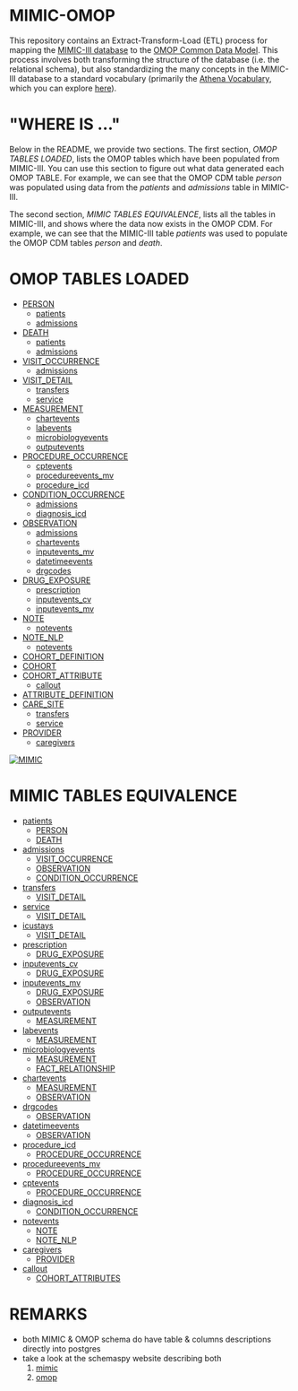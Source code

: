MIMIC-OMOP
==========

This repository contains an Extract-Transform-Load (ETL) process for mapping the [MIMIC-III database](mimic.physionet.org) to the [OMOP Common Data Model](https://github.com/OHDSI/CommonDataModel). This process involves both transforming the structure of the database (i.e. the relational schema), but also standardizing the many concepts in the MIMIC-III database to a standard vocabulary (primarily the [Athena Vocabulary](https://www.ohdsi.org/analytic-tools/athena-standardized-vocabularies/), which you can explore [here](athena.ohdsi.org)).

"WHERE IS ..."
===================================================

Below in the README, we provide two sections. The first section, *OMOP TABLES LOADED*, lists the OMOP tables which have been populated from MIMIC-III. You can use this section to figure out what data generated each OMOP TABLE. For example, we can see that the OMOP CDM table *person* was populated using data from the *patients* and *admissions* table in MIMIC-III.

The second section, *MIMIC TABLES EQUIVALENCE*, lists all the tables in MIMIC-III, and shows where the data now exists in the OMOP CDM. For example, we can see that the MIMIC-III table *patients* was used to populate the OMOP CDM tables *person* and *death*.

OMOP TABLES LOADED
==================

- [PERSON](etl/StandardizedClinicalDataTables/PERSON)
  - [patients](https://mimic.physionet.org/mimictables/patients/)
  - [admissions](https://mimic.physionet.org/mimictables/admissions/)
- [DEATH](etl/StandardizedClinicalDataTables/DEATH)
  - [patients](https://mimic.physionet.org/mimictables/patients/)
  - [admissions](https://mimic.physionet.org/mimictables/admissions/)
- [VISIT_OCCURRENCE](etl/StandardizedClinicalDataTables/VISIT_OCCURRENCE)
  - [admissions](https://mimic.physionet.org/mimictables/admissions/)
- [VISIT_DETAIL](etl/StandardizedClinicalDataTables/VISIT_DETAIL)
  - [transfers](https://mimic.physionet.org/mimictables/transfers/)
  - [service](https://mimic.physionet.org/mimictables/services/)
- [MEASUREMENT](etl/StandardizedClinicalDataTables/MEASUREMENT)
  - [chartevents](https://mimic.physionet.org/mimictables/chartevents/)
  - [labevents](https://mimic.physionet.org/mimictables/labevents/)
  - [microbiologyevents](https://mimic.physionet.org/mimictables/microbiologyevents/)
  - [outputevents](https://mimic.physionet.org/mimictables/outputevents/)
- [PROCEDURE_OCCURRENCE](etl/StandardizedClinicalDataTables/PROCEDURE_OCCURRENCE)
  - [cptevents](https://mimic.physionet.org/mimictables/cptevents/)
  - [procedureevents_mv](https://mimic.physionet.org/mimictables/procedureevents_mv/)
  - [procedure_icd](https://mimic.physionet.org/mimictables/procedures_icd/)
- [CONDITION_OCCURRENCE](etl/StandardizedClinicalDataTables/CONDITION_OCCURRENCE)
  - [admissions](https://mimic.physionet.org/mimictables/admissions/)
  - [diagnosis_icd](https://mimic.physionet.org/mimictables/diagnoses_icd/)
- [OBSERVATION](etl/StandardizedClinicalDataTables/OBSERVATION)
  - [admissions](https://mimic.physionet.org/mimictables/admissions/)
  - [chartevents](https://mimic.physionet.org/mimictables/chartevents/)
  - [inputevents_mv](https://mimic.physionet.org/mimictables/inputevents_mv/)
  - [datetimeevents](https://mimic.physionet.org/mimictables/datetimeevents/)
  - [drgcodes](https://mimic.physionet.org/mimictables/drgcodes/)
- [DRUG_EXPOSURE](etl/StandardizedClinicalDataTables/DRUG_EXPOSURE)
  - [prescription](https://mimic.physionet.org/mimictables/prescriptions/)
  - [inputevents_cv](https://mimic.physionet.org/mimictables/inputevents_cv/)
  - [inputevents_mv](https://mimic.physionet.org/mimictables/inputevents_mv/)
- [NOTE](etl/StandardizedClinicalDataTables/NOTE)
  - [notevents](https://mimic.physionet.org/mimictables/noteevents/)
- [NOTE_NLP](etl/StandardizedClinicalDataTables/NOTE_NLP)
  - [notevents](https://mimic.physionet.org/mimictables/noteevents/)
- [COHORT_DEFINITION](etl/StandardizedVocabularies/COHORT_DEFINITION)
- [COHORT](etl/StandardizedDerivedElements/COHORT)
- [COHORT_ATTRIBUTE](etl/StandardizedDerivedElements//COHORT_ATTRIBUTE)
   - [callout](https://mimic.physionet.org/mimictables/callout/)
- [ATTRIBUTE_DEFINITION](etl/StandardizedVocabularies/ATTRIBUTE_DEFINITION)
- [CARE_SITE](etl/StandardizedHealthSystemDataTables/CARE_SITE)
  - [transfers](https://mimic.physionet.org/mimictables/transfers/)
  - [service](https://mimic.physionet.org/mimictables/services/)
- [PROVIDER](etl/StandardizedHealthSystemDataTables/PROVIDER)
  - [caregivers](https://mimic.physionet.org/mimictables/caregivers/)

[![MIMIC](https://github.com/MIT-LCP/mimic-omop/blob/master/images/mimic.png)](https://mimic.physionet.org/)

MIMIC TABLES EQUIVALENCE
========================

- [patients](https://mimic.physionet.org/mimictables/patients/)
  - [PERSON](etl/StandardizedClinicalDataTables/PERSON)
  - [DEATH](etl/StandardizedClinicalDataTables/DEATH)
- [admissions](https://mimic.physionet.org/mimictables/admissions/)
  - [VISIT_OCCURRENCE](etl/StandardizedClinicalDataTables/VISIT_OCCURRENCE)
  - [OBSERVATION](etl/StandardizedClinicalDataTables/OBSERVATION)
  - [CONDITION_OCCURRENCE](etl/StandardizedClinicalDataTables/CONDITION_OCCURRENCE)
- [transfers](https://mimic.physionet.org/mimictables/transfers/)
  - [VISIT_DETAIL](etl/StandardizedClinicalDataTables/VISIT_DETAIL)
- [service](https://mimic.physionet.org/mimictables/services/)
  - [VISIT_DETAIL](etl/StandardizedClinicalDataTables/VISIT_DETAIL)
- [icustays](https://mimic.physionet.org/mimictables/icustays/)
  - [VISIT_DETAIL](etl/StandardizedClinicalDataTables/VISIT_DETAIL)
- [prescription](https://mimic.physionet.org/mimictables/prescriptions/)
  - [DRUG_EXPOSURE](etl/StandardizedClinicalDataTables/DRUG_EXPOSURE)
- [inputevents_cv](https://mimic.physionet.org/mimictables/inputevents_cv/)
  - [DRUG_EXPOSURE](etl/StandardizedClinicalDataTables/DRUG_EXPOSURE)
- [inputevents_mv](https://mimic.physionet.org/mimictables/inputevents_mv/)
  - [DRUG_EXPOSURE](etl/StandardizedClinicalDataTables/DRUG_EXPOSURE)
  - [OBSERVATION](etl/StandardizedClinicalDataTables/OBSERVATION)
- [outputevents](https://mimic.physionet.org/mimictables/outputevents/)
  - [MEASUREMENT](etl/StandardizedClinicalDataTables/MEASUREMENT)
- [labevents](https://mimic.physionet.org/mimictables/labevents/)
  - [MEASUREMENT](etl/StandardizedClinicalDataTables/MEASUREMENT)
- [microbiologyevents](https://mimic.physionet.org/mimictables/microbiologyevents/)
  - [MEASUREMENT](etl/StandardizedClinicalDataTables/MEASUREMENT)
  - [FACT_RELATIONSHIP](etl/StandardizedClinicalDataTables/FACT_RELATIONSHIP)
- [chartevents](https://mimic.physionet.org/mimictables/chartevents/)
  - [MEASUREMENT](etl/StandardizedClinicalDataTables/MEASUREMENT)
  - [OBSERVATION](etl/StandardizedClinicalDataTables/OBSERVATION)
- [drgcodes](https://mimic.physionet.org/mimictables/drgcodes/)
  - [OBSERVATION](etl/StandardizedClinicalDataTables/OBSERVATION)
- [datetimeevents](https://mimic.physionet.org/mimictables/datetimeevents/)
  - [OBSERVATION](etl/StandardizedClinicalDataTables/OBSERVATION)
- [procedure_icd](https://mimic.physionet.org/mimictables/procedures_icd/)
  - [PROCEDURE_OCCURRENCE](etl/StandardizedClinicalDataTables/PROCEDURE_OCCURRENCE)
- [procedureevents_mv](https://mimic.physionet.org/mimictables/procedureevents_mv/)
  - [PROCEDURE_OCCURRENCE](etl/StandardizedClinicalDataTables/PROCEDURE_OCCURRENCE)
- [cptevents](https://mimic.physionet.org/mimictables/cptevents/)
  - [PROCEDURE_OCCURRENCE](etl/StandardizedClinicalDataTables/PROCEDURE_OCCURRENCE)
- [diagnosis_icd](https://mimic.physionet.org/mimictables/diagnoses_icd/)
  - [CONDITION_OCCURRENCE](etl/StandardizedClinicalDataTables/CONDITION_OCCURRENCE)
- [notevents](https://mimic.physionet.org/mimictables/noteevents/)
  - [NOTE](etl/StandardizedClinicalDataTables/NOTE)
  - [NOTE_NLP](etl/StandardizedClinicalDataTables/NOTE_NLP)
- [caregivers](https://mimic.physionet.org/mimictables/caregivers/)
  - [PROVIDER](etl/StandardizedHealthSystemDataTables/PROVIDER)
- [callout](https://mimic.physionet.org/mimictables/callout/)
  - [COHORT_ATTRIBUTES](etl/StandardizedDerivedElements/COHORT_ATTRIBUTE)


REMARKS
=======

- both MIMIC & OMOP schema do have table & columns descriptions directly into postgres
- take a look at the schemaspy website describing both
	1. [mimic](mimic/doc/schemaspy/index.html)
	1. [omop](omop/doc/schemaspy/index.html)
